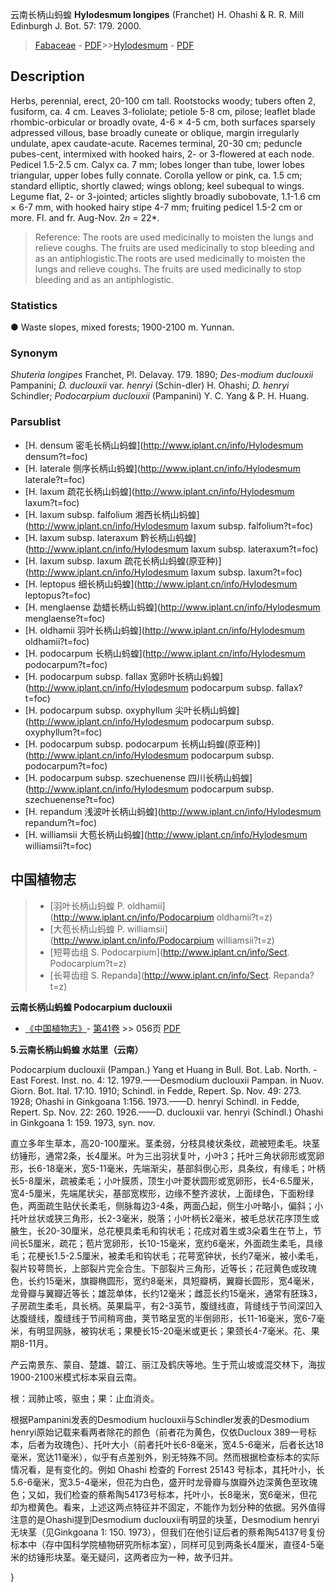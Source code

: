 云南长柄山蚂蝗 **Hylodesmum longipes** (Franchet) H. Ohashi & R. R. Mill Edinburgh J. Bot. 57: 179. 2000.

> [Fabaceae](http://www.iplant.cn/info/Fabaceae?t=foc) - [PDF](http://www.iplant.cn/foc/pdf/Fabaceae.pdf)>>[Hylodesmum](http://www.iplant.cn/info/Hylodesmum?t=foc) - [PDF](http://www.iplant.cn/foc/pdf/Hylodesmum.pdf)

## Description

Herbs, perennial, erect, 20-100 cm tall. Rootstocks woody; tubers often 2, fusiform, ca. 4 cm. Leaves 3-foliolate; petiole 5-8 cm, pilose; leaflet blade rhombic-orbicular or broadly ovate, 4-6 × 4-5 cm, both surfaces sparsely adpressed villous, base broadly cuneate or oblique, margin irregularly undulate, apex caudate-acute. Racemes terminal, 20-30 cm; peduncle pubes-cent, intermixed with hooked hairs, 2- or 3-flowered at each node. Pedicel 1.5-2.5 cm. Calyx ca. 7 mm; lobes longer than tube, lower lobes triangular, upper lobes fully connate. Corolla yellow or pink, ca. 1.5 cm; standard elliptic, shortly clawed; wings oblong; keel subequal to wings. Legume flat, 2- or 3-jointed; articles slightly broadly subobovate, 1.1-1.6 cm × 6-7 mm, with hooked hairy stipe 4-7 mm; fruiting pedicel 1.5-2 cm or more. Fl. and fr. Aug-Nov. 2*n* = 22*.


> Reference: 
> The roots are used medicinally to moisten the lungs and relieve coughs. The fruits are used medicinally to stop bleeding and as an antiphlogistic.The roots are used medicinally to moisten the lungs and relieve coughs. The fruits are used medicinally to stop bleeding and as an antiphlogistic.

### Statistics
● Waste slopes, mixed forests; 1900-2100 m. Yunnan.

### Synonym
*Shuteria longipes* Franchet, Pl. Delavay. 179. 1890; *Des-modium duclouxii* Pampanini; *D. duclouxii* var. *henryi* (Schin-dler) H. Ohashi; *D. henryi* Schindler; *Podocarpium duclouxii* (Pampanini) Y. C. Yang & P. H. Huang.



### Parsublist

* [H.  densum  密毛长柄山蚂蝗](http://www.iplant.cn/info/Hylodesmum densum?t=foc)
* [H.  laterale  侧序长柄山蚂蝗](http://www.iplant.cn/info/Hylodesmum laterale?t=foc)
* [H.  laxum  疏花长柄山蚂蝗](http://www.iplant.cn/info/Hylodesmum laxum?t=foc)
* [H.  laxum subsp. falfolium  湘西长柄山蚂蝗](http://www.iplant.cn/info/Hylodesmum laxum subsp. falfolium?t=foc)
* [H.  laxum subsp. lateraxum  黔长柄山蚂蝗](http://www.iplant.cn/info/Hylodesmum laxum subsp. lateraxum?t=foc)
* [H.  laxum subsp. laxum  疏花长柄山蚂蝗(原亚种)](http://www.iplant.cn/info/Hylodesmum laxum subsp. laxum?t=foc)
* [H.  leptopus  细长柄山蚂蝗](http://www.iplant.cn/info/Hylodesmum leptopus?t=foc)
* [H.  menglaense  勐蜡长柄山蚂蝗](http://www.iplant.cn/info/Hylodesmum menglaense?t=foc)
* [H.  oldhamii  羽叶长柄山蚂蝗](http://www.iplant.cn/info/Hylodesmum oldhamii?t=foc)
* [H.  podocarpum  长柄山蚂蝗](http://www.iplant.cn/info/Hylodesmum podocarpum?t=foc)
* [H.  podocarpum subsp. fallax  宽卵叶长柄山蚂蝗](http://www.iplant.cn/info/Hylodesmum podocarpum subsp. fallax?t=foc)
* [H.  podocarpum subsp. oxyphyllum  尖叶长柄山蚂蝗](http://www.iplant.cn/info/Hylodesmum podocarpum subsp. oxyphyllum?t=foc)
* [H.  podocarpum subsp. podocarpum  长柄山蚂蝗(原亚种)](http://www.iplant.cn/info/Hylodesmum podocarpum subsp. podocarpum?t=foc)
* [H.  podocarpum subsp. szechuenense  四川长柄山蚂蝗](http://www.iplant.cn/info/Hylodesmum podocarpum subsp. szechuenense?t=foc)
* [H.  repandum  浅波叶长柄山蚂蝗](http://www.iplant.cn/info/Hylodesmum repandum?t=foc)
* [H.  williamsii  大苞长柄山蚂蝗](http://www.iplant.cn/info/Hylodesmum williamsii?t=foc)


## 中国植物志

> * [羽叶长柄山蚂蝗  P.  oldhamii](http://www.iplant.cn/info/Podocarpium oldhamii?t=z)
> * [大苞长柄山蚂蝗  P.  williamsii](http://www.iplant.cn/info/Podocarpium williamsii?t=z)
> * [短萼齿组  S.  Podocarpium](http://www.iplant.cn/info/Sect. Podocarpium?t=z)
> * [长萼齿组  S.  Repanda](http://www.iplant.cn/info/Sect. Repanda?t=z)


**云南长柄山蚂蝗 Podocarpium duclouxii**

* [《中国植物志》](http://www.iplant.cn/frps)- [第41卷](http://www.iplant.cn/frps/vol/41) >> 056页 [PDF](http://www.iplant.cn/frps/pdf/41/056.pdf)


**5.云南长柄山蚂蝗 水姑里（云南）**

Podocarpium duclouxii (Pampan.) Yang et Huang in Bull. Bot. Lab. North. -East Forest. Inst. no. 4: 12. 1979.——Desmodium duclouxii Pampan. in Nuov. Giorn. Bot. Ital. 17:10. 1910; Schindl. in Fedde, Repert. Sp. Nov. 49: 273. 1928; Ohashi in Ginkgoana 1:156. 1973.——D. henryi Schindl. in Fedde, Repert. Sp. Nov. 22: 260. 1926.——D. duclouxii var. henryi (Schindl.) Ohashi in Ginkgoana 1: 159. 1973, syn. nov.

直立多年生草本，高20-100厘米。茎柔弱，分枝具棱状条纹，疏被短柔毛。块茎纺锤形，通常2条，长4厘米。叶为三出羽状复叶，小叶3；托叶三角状卵形或宽卵形，长6-18毫米，宽5-11毫米，先端渐尖，基部斜倒心形，具条纹，有缘毛；叶柄长5-8厘米，疏被柔毛；小叶膜质，顶生小叶菱状圆形或宽卵形，长4-6.5厘米，宽4-5厘米，先端尾状尖，基部宽楔形，边缘不整齐波状，上面绿色，下面粉绿色，两面疏生贴伏长柔毛，侧脉每边3-4条，两面凸起，侧生小叶略小，偏斜；小托叶丝状或狭三角形，长2-3毫米，脱落；小叶柄长2毫米，被毛总状花序顶生或腋生，长20-30厘米，总花梗具柔毛和钩状毛；花成对着生或3朵着生在节上，节间长5厘米，疏花；苞片宽卵形，长10-15毫米，宽约6毫米，外面疏生柔毛，具缘毛；花梗长1.5-2.5厘米，被柔毛和钩状毛；花萼宽钟状，长约7毫米，被小柔毛，裂片较萼筒长，上部裂片完全合生。下部裂片三角形，近等长；花冠黄色或玫瑰色，长约15毫米，旗瓣椭圆形，宽约8毫米，具短瓣柄，翼瓣长圆形，宽4毫米，龙骨瓣与翼瓣近等长；雄蕊单体，长约12毫米；雌蕊长约15毫米，通常有胚珠3，子房疏生柔毛，具长柄。英果扁平，有2-3英节，腹缝线直，背缝线于节间深凹入达腹缝线，腹缝线于节间稍弯曲，荚节略呈宽的半倒卵形，长11-16毫米，宽6-7毫米，有明显网脉，被钩状毛；果梗长15-20毫米或更长；果颈长4-7毫米。花、果期8-11月。

产云南景东、蒙自、楚雄、碧江、丽江及鹤庆等地。生于荒山坡或混交林下，海拔1900-2100米模式标本采自云南。

根：润肺止咳，驱虫；果：止血消炎。

根据Pampanini发表的Desmodium huclouxii与Schindler发表的Desmodium henryi原始记载来看两者除花的颜色（前者花为黄色，仅依Ducloux 389一号标本，后者为玫瑰色）、托叶大小（前者托叶长6-8毫米，宽4.5-6毫米，后者长达18毫米，宽达11毫米），似乎有点差别外，别无特殊不同。然而根据检查标本的实际情况看，是有变化的。例如 Ohashi 检查的 Forrest 25143 号标本，其托叶小，长5.6-6毫米，宽3.5-4毫米，但花为白色，盛开时龙骨瓣与旗瓣外边深黄色至玫瑰色；又如，我们检查的蔡希陶54173号标本，托叶小，长8毫米，宽6毫米，但花却为橙黄色。看来，上述这两点特征并不固定，不能作为划分种的依据。另外值得注意的是Ohashi提到Desmodium duclouxii有明显的块茎，Desmodium henryi无块茎（见Ginkgoana 1: 150. 1973），但我们在他引证后者的蔡希陶54137号复份标本中（存中国科学院植物研究所标本室），同样可见到两条长4厘米，直径4-5毫米的纺锤形块茎。毫无疑问，这两者应为一种，故予归并。



}
